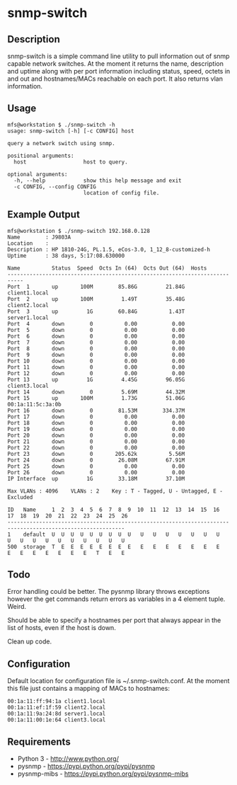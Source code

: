 # snmp-switch

## Description

snmp-switch is a simple command line utility to pull information out of snmp
capable network switches. At the moment it returns the name, description and
uptime along with per port information including status, speed, octets in and
out and hostnames/MACs reachable on each port. It also returns vlan information.

## Usage

    mfs@workstation $ ./snmp-switch -h
    usage: snmp-switch [-h] [-c CONFIG] host

    query a network switch using snmp.

    positional arguments:
      host                  host to query.

    optional arguments:
      -h, --help            show this help message and exit
      -c CONFIG, --config CONFIG
                            location of config file.

## Example Output

    mfs@workstation $ ./snmp-switch 192.168.0.128
    Name        : J9803A
    Location    :
    Description : HP 1810-24G, PL.1.5, eCos-3.0, 1_12_8-customized-h
    Uptime      : 38 days, 5:17:08.630000

    Name          Status  Speed  Octs In (64)  Octs Out (64)  Hosts
    ---------------------------------------------------------------------------
    Port  1       up       100M        85.86G         21.84G  client1.local
    Port  2       up       100M         1.49T         35.48G  client2.local
    Port  3       up         1G        60.84G          1.43T  server1.local
    Port  4       down        0          0.00           0.00
    Port  5       down        0          0.00           0.00
    Port  6       down        0          0.00           0.00
    Port  7       down        0          0.00           0.00
    Port  8       down        0          0.00           0.00
    Port  9       down        0          0.00           0.00
    Port 10       down        0          0.00           0.00
    Port 11       down        0          0.00           0.00
    Port 12       down        0          0.00           0.00
    Port 13       up         1G         4.45G         96.05G  client3.local
    Port 14       down        0         5.69M         44.32M
    Port 15       up       100M         1.73G         51.06G  00:1a:11:5c:3a:0b
    Port 16       down        0        81.53M        334.37M
    Port 17       down        0          0.00           0.00
    Port 18       down        0          0.00           0.00
    Port 19       down        0          0.00           0.00
    Port 20       down        0          0.00           0.00
    Port 21       down        0          0.00           0.00
    Port 22       down        0          0.00           0.00
    Port 23       down        0       205.62k          5.56M
    Port 24       down        0        26.08M         67.91M
    Port 25       down        0          0.00           0.00
    Port 26       down        0          0.00           0.00
    IP Interface  up         1G        33.18M         37.10M

    Max VLANs : 4096    VLANs : 2    Key : T - Tagged, U - Untagged, E - Excluded

    ID   Name     1  2  3  4  5  6  7  8  9  10  11  12  13  14  15  16  17  18  19  20  21  22  23  24  25  26
    -----------------------------------------------------------------------------------------------------------
    1    default  U  U  U  U  U  U  U  U  U   U   U   U   U   U   U   U   U   U   U   U   U   U   U   U   U   U
    500  storage  T  E  E  E  E  E  E  E  E   E   E   E   E   E   E   E   E   E   E   E   E   E   E   T   E   E


## Todo

Error handling could be better. The pysnmp library throws exceptions however the
get commands return errors as variables in a 4 element tuple. Weird.

Should be able to specify a hostnames per port that always appear in the list of
hosts, even if the host is down.

Clean up code.

## Configuration

Default location for configuration file is ~/.snmp-switch.conf. At the moment
this file just contains a mapping of MACs to hostnames:

    00:1a:11:ff:94:1a client1.local
    00:1a:11:ef:1f:59 client2.local
    00:1a:11:9a:24:8d server1.local
    00:1a:11:00:1e:64 client3.local

## Requirements

* Python 3 - http://www.python.org/
* pysnmp - https://pypi.python.org/pypi/pysnmp
* pysnmp-mibs - https://pypi.python.org/pypi/pysnmp-mibs

